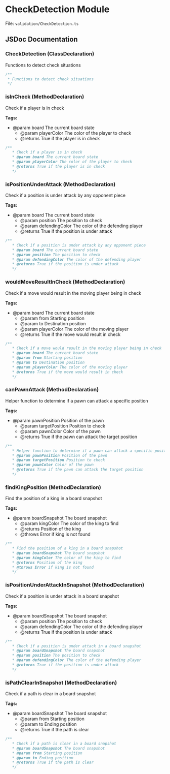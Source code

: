 # CheckDetection Module

File: `validation/CheckDetection.ts`

## JSDoc Documentation

### CheckDetection (ClassDeclaration)

Functions to detect check situations

```typescript
/**
 * Functions to detect check situations
 */
```

### isInCheck (MethodDeclaration)

Check if a player is in check

**Tags:**

- @param board The current board state
   * @param playerColor The color of the player to check
   * @returns True if the player is in check

```typescript
/**
   * Check if a player is in check
   * @param board The current board state
   * @param playerColor The color of the player to check
   * @returns True if the player is in check
   */
```

### isPositionUnderAttack (MethodDeclaration)

Check if a position is under attack by any opponent piece

**Tags:**

- @param board The current board state
   * @param position The position to check
   * @param defendingColor The color of the defending player
   * @returns True if the position is under attack

```typescript
/**
   * Check if a position is under attack by any opponent piece
   * @param board The current board state
   * @param position The position to check
   * @param defendingColor The color of the defending player
   * @returns True if the position is under attack
   */
```

### wouldMoveResultInCheck (MethodDeclaration)

Check if a move would result in the moving player being in check

**Tags:**

- @param board The current board state
   * @param from Starting position
   * @param to Destination position
   * @param playerColor The color of the moving player
   * @returns True if the move would result in check

```typescript
/**
   * Check if a move would result in the moving player being in check
   * @param board The current board state
   * @param from Starting position
   * @param to Destination position
   * @param playerColor The color of the moving player
   * @returns True if the move would result in check
   */
```

### canPawnAttack (MethodDeclaration)

Helper function to determine if a pawn can attack a specific position

**Tags:**

- @param pawnPosition Position of the pawn
   * @param targetPosition Position to check
   * @param pawnColor Color of the pawn
   * @returns True if the pawn can attack the target position

```typescript
/**
   * Helper function to determine if a pawn can attack a specific position
   * @param pawnPosition Position of the pawn
   * @param targetPosition Position to check
   * @param pawnColor Color of the pawn
   * @returns True if the pawn can attack the target position
   */
```

### findKingPosition (MethodDeclaration)

Find the position of a king in a board snapshot

**Tags:**

- @param boardSnapshot The board snapshot
   * @param kingColor The color of the king to find
   * @returns Position of the king
   * @throws Error if king is not found

```typescript
/**
   * Find the position of a king in a board snapshot
   * @param boardSnapshot The board snapshot
   * @param kingColor The color of the king to find
   * @returns Position of the king
   * @throws Error if king is not found
   */
```

### isPositionUnderAttackInSnapshot (MethodDeclaration)

Check if a position is under attack in a board snapshot

**Tags:**

- @param boardSnapshot The board snapshot
   * @param position The position to check
   * @param defendingColor The color of the defending player
   * @returns True if the position is under attack

```typescript
/**
   * Check if a position is under attack in a board snapshot
   * @param boardSnapshot The board snapshot
   * @param position The position to check
   * @param defendingColor The color of the defending player
   * @returns True if the position is under attack
   */
```

### isPathClearInSnapshot (MethodDeclaration)

Check if a path is clear in a board snapshot

**Tags:**

- @param boardSnapshot The board snapshot
   * @param from Starting position
   * @param to Ending position
   * @returns True if the path is clear

```typescript
/**
   * Check if a path is clear in a board snapshot
   * @param boardSnapshot The board snapshot
   * @param from Starting position
   * @param to Ending position
   * @returns True if the path is clear
   */
```

